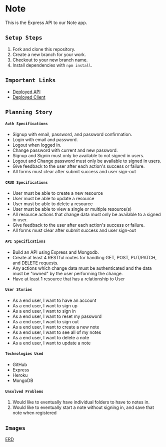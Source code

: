  # Note
This is the Express API to our Note app.  

## `Setup Steps`
1. Fork and clone this repository.
2. Create a new branch for your work.
3. Checkout to your new branch name.
4. Install dependencies with ```npm install```.

## `Important Links`
- [Deployed API](https://hernandoit.github.io/)
- [Deployed Client](https://hernandoit.github.io/)

## `Planning Story`

#### `Auth Specifications`

 - Signup with email, password, and password confirmation.
 - Login with email and password.
 - Logout when logged in.
 - Change password with current and new password.
 - Signup and Signin must only be available to not signed in users.
 - Logout and Change password must only be available to signed in users.
 - Give feedback to the user after each action's success or failure.
 - All forms must clear after submit success and user sign-out


#### `CRUD Specifications`

 - User must be able to create a new resource
 - User must be able to update a resource
 - User must be able to delete a resource
 - User must be able to view a single or multiple resource(s)
 - All resource actions that change data must only be available to a signed in user.
 - Give feedback to the user after each action's success or failure.
 - All forms must clear after submit success and user sign-out

 #### `API Specifications`

 - Build an API using Express and Mongodb.
 - Create at least 4 RESTful routes for handling GET, POST, PUT/PATCH, and DELETE requests.
 - Any actions which change data must be authenticated and the data must be "owned" by the user performing the change.
 - Have at least 1 resource that has a relationship to User

#### `User Stories`

- As a end user, I want to have an account
- As a end user, I want to sign up
- As a end user, I want to sign in
- As a end user, I want to reset my password
- As a end user, I want to sign out
- As a end user, I want to create a new note
- As a end user, I want to see all of my notes
- As a end user, I want to delete a note
- As a end user, I want to update a note

#### `Technologies Used`
- GitHub
- Express
- Heroku
- MongoDB

#### `Unsolved Problems`
   1. Would like to eventually have individual folders to have to notes in.
   2. Would like to eventually start a note without signing in, and save that note when registered

## `Images`
[ERD](img/Note-ERD.svg)
